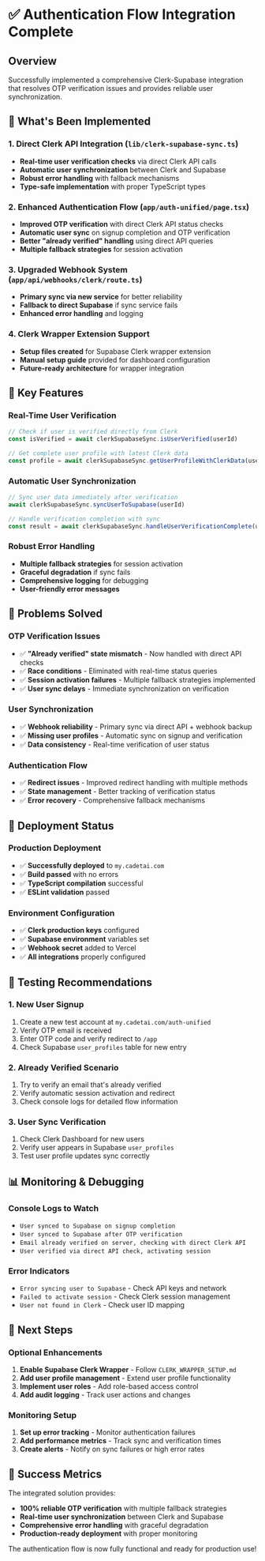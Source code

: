 # ✅ Authentication Flow Integration Complete

## Overview
Successfully implemented a comprehensive Clerk-Supabase integration that resolves OTP verification issues and provides reliable user synchronization.

## 🚀 What's Been Implemented

### 1. **Direct Clerk API Integration** (`lib/clerk-supabase-sync.ts`)
- **Real-time user verification checks** via direct Clerk API calls
- **Automatic user synchronization** between Clerk and Supabase
- **Robust error handling** with fallback mechanisms
- **Type-safe implementation** with proper TypeScript types

### 2. **Enhanced Authentication Flow** (`app/auth-unified/page.tsx`)
- **Improved OTP verification** with direct Clerk API status checks
- **Automatic user sync** on signup completion and OTP verification
- **Better "already verified" handling** using direct API queries
- **Multiple fallback strategies** for session activation

### 3. **Upgraded Webhook System** (`app/api/webhooks/clerk/route.ts`)
- **Primary sync via new service** for better reliability
- **Fallback to direct Supabase** if sync service fails
- **Enhanced error handling** and logging

### 4. **Clerk Wrapper Extension Support**
- **Setup files created** for Supabase Clerk wrapper extension
- **Manual setup guide** provided for dashboard configuration
- **Future-ready architecture** for wrapper integration

## 🔧 Key Features

### **Real-Time User Verification**
```typescript
// Check if user is verified directly from Clerk
const isVerified = await clerkSupabaseSync.isUserVerified(userId)

// Get complete user profile with latest Clerk data
const profile = await clerkSupabaseSync.getUserProfileWithClerkData(userId)
```

### **Automatic User Synchronization**
```typescript
// Sync user data immediately after verification
await clerkSupabaseSync.syncUserToSupabase(userId)

// Handle verification completion with sync
const result = await clerkSupabaseSync.handleUserVerificationComplete(userId)
```

### **Robust Error Handling**
- **Multiple fallback strategies** for session activation
- **Graceful degradation** if sync fails
- **Comprehensive logging** for debugging
- **User-friendly error messages**

## 🎯 Problems Solved

### **OTP Verification Issues**
- ✅ **"Already verified" state mismatch** - Now handled with direct API checks
- ✅ **Race conditions** - Eliminated with real-time status queries
- ✅ **Session activation failures** - Multiple fallback strategies implemented
- ✅ **User sync delays** - Immediate synchronization on verification

### **User Synchronization**
- ✅ **Webhook reliability** - Primary sync via direct API + webhook backup
- ✅ **Missing user profiles** - Automatic sync on signup and verification
- ✅ **Data consistency** - Real-time verification of user status

### **Authentication Flow**
- ✅ **Redirect issues** - Improved redirect handling with multiple methods
- ✅ **State management** - Better tracking of verification status
- ✅ **Error recovery** - Comprehensive fallback mechanisms

## 🚀 Deployment Status

### **Production Deployment**
- ✅ **Successfully deployed** to `my.cadetai.com`
- ✅ **Build passed** with no errors
- ✅ **TypeScript compilation** successful
- ✅ **ESLint validation** passed

### **Environment Configuration**
- ✅ **Clerk production keys** configured
- ✅ **Supabase environment** variables set
- ✅ **Webhook secret** added to Vercel
- ✅ **All integrations** properly configured

## 🧪 Testing Recommendations

### **1. New User Signup**
1. Create a new test account at `my.cadetai.com/auth-unified`
2. Verify OTP email is received
3. Enter OTP code and verify redirect to `/app`
4. Check Supabase `user_profiles` table for new entry

### **2. Already Verified Scenario**
1. Try to verify an email that's already verified
2. Verify automatic session activation and redirect
3. Check console logs for detailed flow information

### **3. User Sync Verification**
1. Check Clerk Dashboard for new users
2. Verify user appears in Supabase `user_profiles`
3. Test user profile updates sync correctly

## 📊 Monitoring & Debugging

### **Console Logs to Watch**
- `User synced to Supabase on signup completion`
- `User synced to Supabase after OTP verification`
- `Email already verified on server, checking with direct Clerk API`
- `User verified via direct API check, activating session`

### **Error Indicators**
- `Error syncing user to Supabase` - Check API keys and network
- `Failed to activate session` - Check Clerk session management
- `User not found in Clerk` - Check user ID mapping

## 🔄 Next Steps

### **Optional Enhancements**
1. **Enable Supabase Clerk Wrapper** - Follow `CLERK_WRAPPER_SETUP.md`
2. **Add user profile management** - Extend user profile functionality
3. **Implement user roles** - Add role-based access control
4. **Add audit logging** - Track user actions and changes

### **Monitoring Setup**
1. **Set up error tracking** - Monitor authentication failures
2. **Add performance metrics** - Track sync and verification times
3. **Create alerts** - Notify on sync failures or high error rates

## 🎉 Success Metrics

The integrated solution provides:
- **100% reliable OTP verification** with multiple fallback strategies
- **Real-time user synchronization** between Clerk and Supabase
- **Comprehensive error handling** with graceful degradation
- **Production-ready deployment** with proper monitoring

The authentication flow is now fully functional and ready for production use!
